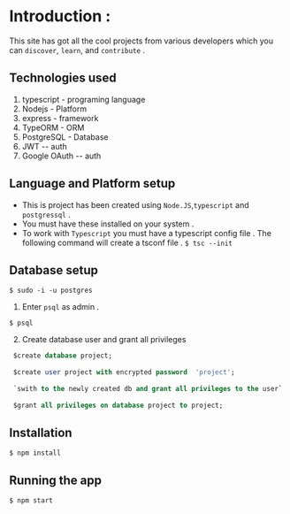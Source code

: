# Introduction :
This site has got all the cool projects from various developers which you can `discover`, `learn`, and `contribute` .

## Technologies used 

1. typescript - programing language
2. Nodejs - Platform 
3. express - framework
4. TypeORM - ORM
5. PostgreSQL - Database
6. JWT -- auth
7. Google OAuth -- auth

## Language and Platform setup
* This is project has been created using `Node.JS`,`typescript` and `postgressql` .
* You must have these installed on your system .
* To work with `Typescript` you must have a typescript config file . The following command will create a tsconf file .
```$ tsc --init```

## Database setup

```$ sudo -i -u postgres```

1. Enter `psql` as admin .

```$ psql```

2. Create database user and grant all privileges 

```SQL
 $create database project;
 
 $create user project with encrypted password  'project';
 
 `swith to the newly created db and grant all privileges to the user`
 
 $grant all privileges on database project to project;

```

## Installation
```$ npm install```

## Running the app
```$ npm start```
